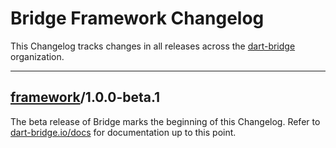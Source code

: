 # Bridge Framework Changelog

This Changelog tracks changes in all releases across the [dart-bridge](https://github.com/dart-bridge) organization.

---

## [framework](https://github.com/dart-bridge/framework)/1.0.0-beta.1
The beta release of Bridge marks the beginning of this Changelog. Refer to
[dart-bridge.io/docs](http://dart-bridge.io/docs) for documentation up to this point.
